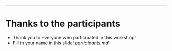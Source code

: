 ---
<!-- footer: https://github.com/CROCODILE-CESM/git-lecture-2025 -->
# Thanks to the participants


<div class="task" markdown="1">

- Thank you to everyone who participated in this workshop!
- Fill in your name in this slide! *participants.md*

</div>